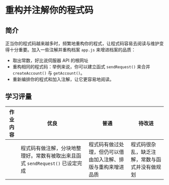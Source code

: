 # 重构并注解你的程式码

## 简介

正当你的程式码越来越多时，频繁地重构你的程式，让程式码容易去阅读与维护变得十分重要。加入一些注解并重构档案 `app.js` 来增进档案的品质：

- 取出常数，好比说伺服器 API 的根网址
- 重构相同的程式码：举例来说，你可以建立函式 `sendRequest()` 来合并 `createAccount()` 与 `getAccount()`。
- 重新编排你的程式和加入注解，让它更容易地阅读。

## 学习评量

| 作业内容 | 优良                                                                          | 普通                                                         | 待改进                                         |
| -------- | ----------------------------------------------------------------------------- | ------------------------------------------------------------ | ---------------------------------------------- |
|          | 程式码有做注解，分块地整理好。常数有被取出来且函式 `sendRequest()` 已设定完成 | 程式码有做过处理，但仍可以借由加入注解、排版与重构来增进品质 | 程式码很杂乱，缺乏注解，常数与函式并没有做规划 |
